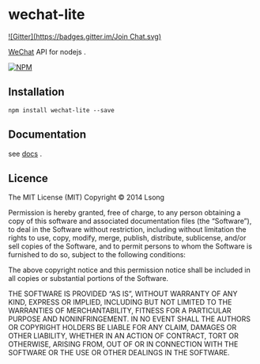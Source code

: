 # wechat-lite

[![Gitter](https://badges.gitter.im/Join Chat.svg)](https://gitter.im/song940/wechat-lite?utm_source=badge&utm_medium=badge&utm_campaign=pr-badge&utm_content=badge)

[WeChat](https://wx.qq.com/) API for nodejs .

[![NPM](https://nodei.co/npm/wechat-lite.png?downloads=true&stars=true)](https://nodei.co/npm/wechat-lite/)


## Installation

	npm install wechat-lite --save


## Documentation

see [docs](/docs) .

## Licence

The MIT License (MIT)
Copyright © 2014 Lsong

Permission is hereby granted, free of charge, to any person obtaining a copy of this software and associated documentation files (the “Software”), to deal in the Software without restriction, including without limitation the rights to use, copy, modify, merge, publish, distribute, sublicense, and/or sell copies of the Software, and to permit persons to whom the Software is furnished to do so, subject to the following conditions:

The above copyright notice and this permission notice shall be included in all copies or substantial portions of the Software.

THE SOFTWARE IS PROVIDED “AS IS”, WITHOUT WARRANTY OF ANY KIND, EXPRESS OR IMPLIED, INCLUDING BUT NOT LIMITED TO THE WARRANTIES OF MERCHANTABILITY, FITNESS FOR A PARTICULAR PURPOSE AND NONINFRINGEMENT. IN NO EVENT SHALL THE AUTHORS OR COPYRIGHT HOLDERS BE LIABLE FOR ANY CLAIM, DAMAGES OR OTHER LIABILITY, WHETHER IN AN ACTION OF CONTRACT, TORT OR OTHERWISE, ARISING FROM, OUT OF OR IN CONNECTION WITH THE SOFTWARE OR THE USE OR OTHER DEALINGS IN THE SOFTWARE.

